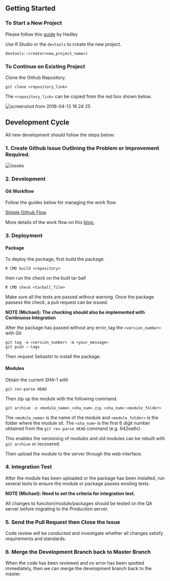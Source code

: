 ## Getting Started
### To Start a New Project

Please follow this [guide](http://r-pkgs.had.co.nz/package.html) by Hadley

Use R Studio or the `devtools` to create the new project.

```
devtools::create(<new_project_name>)
```

### To Continue on Existing Project

Clone the Github Repository.

```
git clone <repository_link>
```

The `<repository_link>` can be copied from the red box shown below.

![screenshot from 2016-04-13 16 24 25](https://cloud.githubusercontent.com/assets/1054320/14496837/e2618c3e-0194-11e6-9f28-a14ec495b64a.png)


## Development Cycle


All new development should follow the steps below:

### 1. Create Github Issue Outlining the Problem or Improvement Required.

![issues](https://cloud.githubusercontent.com/assets/1054320/14524205/95d3269a-0237-11e6-954b-4f0a762a65eb.png)

### 2. Development

#### Git Workflow

Follow the guides below for managing the work flow.

[Simple Github Flow](https://guides.github.com/introduction/flow/)

More details of the work flow on this [blog.](http://scottchacon.com/2011/08/31/github-flow.html)


### 3. Deployment

#### Package

To deploy the package, first build the package.

```
R CMD build <repository>
```

then run the check on the built tar ball

```
R CMD check <tarball_file>
```

Make sure all the tests are passed without warning. Once the package
passess the check, a pull request can be issued.

**NOTE (Michael): The checking should also be implemented with
Continuous Integration**


After the package has passed without any error, tag the `<version_number>`
with Git

```
git tag -a <version_number> -m <your_message>
git push –-tags
```

Then request Sebastin to install the package.

#### Modules

Obtain the current SHA-1 with
```
git rev-parse HEAD
```

Then zip up the module with the following command.
```
git archive -o <module_name>_<sha_num>.zip <sha_num>:<module_folder>
```

The `<module_name>` is the name of the module and `<module_folder>` is
the folder where the module sit. The `<sha_num>` is the first 6 digit
number obtained from the `git rev-parse HEAD` command (e.g. 642ea6c).

This enables the versioning of modules and old modules can be rebuilt
with `git archive` or recovered.


Then upload the module to the server through the web interface.


### 4. Integration Test

After the module has been uploaded or the package has been installed,
run several tests to ensure the module or package passes existing
tests.

**NOTE (Michael): Need to set the criteria for integration test.**


All changes to funciton/module/packages should be tested on the QA
server before migrating to the Production server.

### 5. Send the Pull Request then Close the Issue

Code review will be conducted and investigate whether all changes
satisfy requirements and standards.

### 6. Merge the Development Branch back to Master Branch

When the code has been reviewed and no error has been spotted
immediately, then we can merge the development branch back to the
master.
